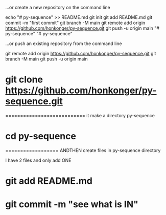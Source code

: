 …or create a new repository on the command line

echo "# py-sequence" >> README.md
git init
git add README.md
git commit -m "first commit"
git branch -M main
git remote add origin https://github.com/honkonger/py-sequence.git
git push -u origin main
"# py-sequence"
"# py-sequence"

…or push an existing repository from the command line

git remote add origin https://github.com/honkonger/py-sequence.git
git branch -M main
git push -u origin main

# git clone https://github.com/honkonger/py-sequence.git

===========================
it make a directory py-sequence

# cd py-sequence

==================
ANDTHEN create files in py-sequence directory

I have 2 files and only add ONE

# git add README.md

# git commit -m "see what is IN"
